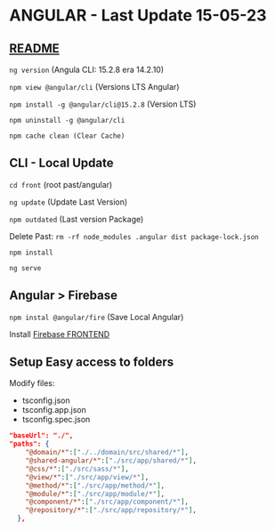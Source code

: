 # ANGULAR - Last Update 15-05-23

## [README](./../README.md)

`ng version` (Angula CLI: 15.2.8 era 14.2.10)

`npm view @angular/cli` (Versions LTS Angular)

`npm install -g @angular/cli@15.2.8` (Version LTS)

`npm uninstall -g @angular/cli`

`npm cache clean (Clear Cache)`

## CLI - Local Update

`cd front` (root past/angular)

`ng update` (Update Last Version)

`npm outdated` (Last version Package)

Delete Past: `rm -rf node_modules .angular dist package-lock.json`

`npm install`

`ng serve`

## Angular > Firebase

`npm instal @angular/fire` (Save Local Angular)

Install [Firebase FRONTEND](firebase-frontend.md) 

## Setup Easy access to folders

Modify files:

- tsconfig.json
- tsconfig.app.json
- tsconfig.spec.json

```json
"baseUrl": "./",
"paths": {
    "@domain/*":["./../domain/src/shared/*"],
    "@shared-angular/*":["./src/app/shared/*"],
    "@css/*":["./src/sass/*"],
    "@view/*":["./src/app/view/*"],
    "@method/*":["./src/app/method/*"],
    "@module/*":["./src/app/module/*"],
    "@component/*":["./src/app/component/*"],
    "@repository/*":["./src/app/repository/*"],
  },

```
